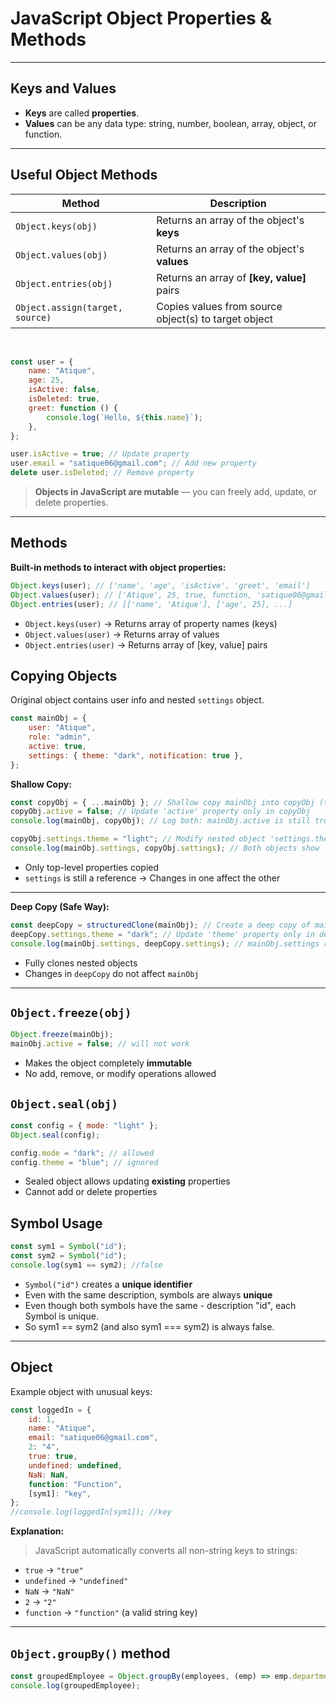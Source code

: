# JavaScript Object Properties & Methods

---

## Keys and Values

-   **Keys** are called **properties**.
-   **Values** can be any data type: string, number, boolean, array, object, or function.

---

## Useful Object Methods

| Method                          | Description                                          |
| ------------------------------- | ---------------------------------------------------- |
| `Object.keys(obj)`              | Returns an array of the object's **keys**            |
| `Object.values(obj)`            | Returns an array of the object's **values**          |
| `Object.entries(obj)`           | Returns an array of **[key, value]** pairs           |
| `Object.assign(target, source)` | Copies values from source object(s) to target object |

<br>

```js
const user = {
    name: "Atique",
    age: 25,
    isActive: false,
    isDeleted: true,
    greet: function () {
        console.log(`Hello, ${this.name}`);
    },
};
```

```js
user.isActive = true; // Update property
user.email = "satique06@gmail.com"; // Add new property
delete user.isDeleted; // Remove property
```

> **Objects in JavaScript are mutable** — you can freely add, update, or delete properties.

---

## Methods

**Built-in methods to interact with object properties:**

```js
Object.keys(user); // ['name', 'age', 'isActive', 'greet', 'email']
Object.values(user); // ['Atique', 25, true, function, 'satique06@gmail.com']
Object.entries(user); // [['name', 'Atique'], ['age', 25], ...]
```

-   `Object.keys(user)` → Returns array of property names (keys)
-   `Object.values(user)` → Returns array of values
-   `Object.entries(user)` → Returns array of [key, value] pairs

## Copying Objects

Original object contains user info and nested `settings` object.

```js
const mainObj = {
    user: "Atique",
    role: "admin",
    active: true,
    settings: { theme: "dark", notification: true },
};
```

**Shallow Copy:**

```js
const copyObj = { ...mainObj }; // Shallow copy mainObj into copyObj (top-level properties copied, nested objects by reference)
copyObj.active = false; // Update 'active' property only in copyObj
console.log(mainObj, copyObj); // Log both: mainObj.active is still true, copyObj.active is false

copyObj.settings.theme = "light"; // Modify nested object 'settings.theme' via copyObj (shared reference!)
console.log(mainObj.settings, copyObj.settings); // Both objects show 'theme' as 'light' because 'settings' is shared
```

-   Only top-level properties copied
-   `settings` is still a reference → Changes in one affect the other

---

**Deep Copy (Safe Way):**

```js
const deepCopy = structuredClone(mainObj); // Create a deep copy of mainObj, cloning nested objects as well
deepCopy.settings.theme = "dark"; // Update 'theme' property only in deepCopy.settings (separate object)
console.log(mainObj.settings, deepCopy.settings); // mainObj.settings remains unchanged; deepCopy.settings has 'dark'
```

-   Fully clones nested objects
-   Changes in `deepCopy` do not affect `mainObj`

---

## `Object.freeze(obj)`

```js
Object.freeze(mainObj);
mainObj.active = false; // will not work
```

-   Makes the object completely **immutable**
-   No add, remove, or modify operations allowed

## `Object.seal(obj)`

```js
const config = { mode: "light" };
Object.seal(config);

config.mode = "dark"; // allowed
config.theme = "blue"; // ignored
```

-   Sealed object allows updating **existing** properties
-   Cannot add or delete properties

## Symbol Usage

```js
const sym1 = Symbol("id");
const sym2 = Symbol("id");
console.log(sym1 == sym2); //false
```

-   `Symbol("id")` creates a **unique identifier**
-   Even with the same description, symbols are always **unique**
-   Even though both symbols have the same - description "id", each Symbol is unique.
-   So sym1 == sym2 (and also sym1 === sym2) is always false.

---

## Object

Example object with unusual keys:

```js
const loggedIn = {
    id: 1,
    name: "Atique",
    email: "satique06@gmail.com",
    2: "4",
    true: true,
    undefined: undefined,
    NaN: NaN,
    function: "Function",
    [sym1]: "key",
};
//console.log(loggedIn[sym1]); //key
```

**Explanation:**

> JavaScript automatically converts all non-string keys to strings:

-   `true` → `"true"`
-   `undefined` → `"undefined"`
-   `NaN` → `"NaN"`
-   `2` → `"2"`
-   `function` → `"function"` (a valid string key)

---

## `Object.groupBy()` method

```js
const groupedEmployee = Object.groupBy(employees, (emp) => emp.department);
console.log(groupedEmployee);
```
